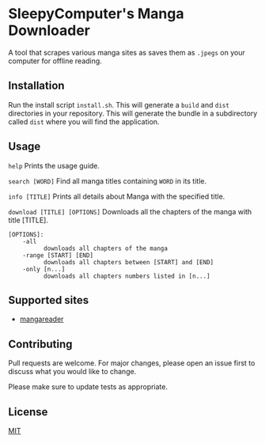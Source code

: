 # SleepyComputer's Manga Downloader

A tool that scrapes various manga sites as saves them as `.jpegs` on your computer for offline reading. 

## Installation

Run the install script `install.sh`. This will generate a `build` and `dist` directories in your repository. This will generate the bundle in a subdirectory called `dist` where you will find the application.

## Usage

`help`
    Prints the usage guide.

`search [WORD]`
    Find all manga titles containing `WORD` in its title.

`info [TITLE]` 
    Prints all details about Manga with the specified title.

`download [TITLE] [OPTIONS]`
    Downloads all the chapters of the manga with title [TITLE].

    [OPTIONS]:
        -all
              downloads all chapters of the manga
        -range [START] [END]
              downloads all chapters between [START] and [END]
        -only [n...]
              downloads all chapters numbers listed in [n...]

## Supported sites
- [mangareader](https://www.mangareader.net)

## Contributing
Pull requests are welcome. For major changes, please open an issue first to discuss what you would like to change.

Please make sure to update tests as appropriate.

## License
[MIT](https://choosealicense.com/licenses/mit/)